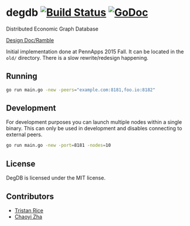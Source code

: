 # degdb [![Build Status](https://travis-ci.org/degdb/degdb.svg?branch=master)](https://travis-ci.org/degdb/degdb) [![GoDoc](https://godoc.org/github.com/degdb/degdb?status.svg)](https://godoc.org/github.com/degdb/degdb)

Distributed Economic Graph Database

[Design Doc/Ramble](https://docs.google.com/document/d/1Z1zUMOGzsBLOU1JoeY-CLFI9eSMajrnQraBvSybjP8I/edit)

Initial implementation done at PennApps 2015 Fall. It can be located in the `old/` directory. There is a slow rewrite/redesign happening.

## Running
```bash
go run main.go -new -peers="example.com:8181,foo.io:8182"
```

## Development
For development purposes you can launch multiple nodes within a single binary. This can only be used in development and disables connecting to external peers.
```bash
go run main.go -new -port=8181 -nodes=10
```

## License

DegDB is licensed under the MIT license.

## Contributors

* [Tristan Rice](https://fn.lc)
* [Chaoyi Zha](https://github.com/cydrobolt)
